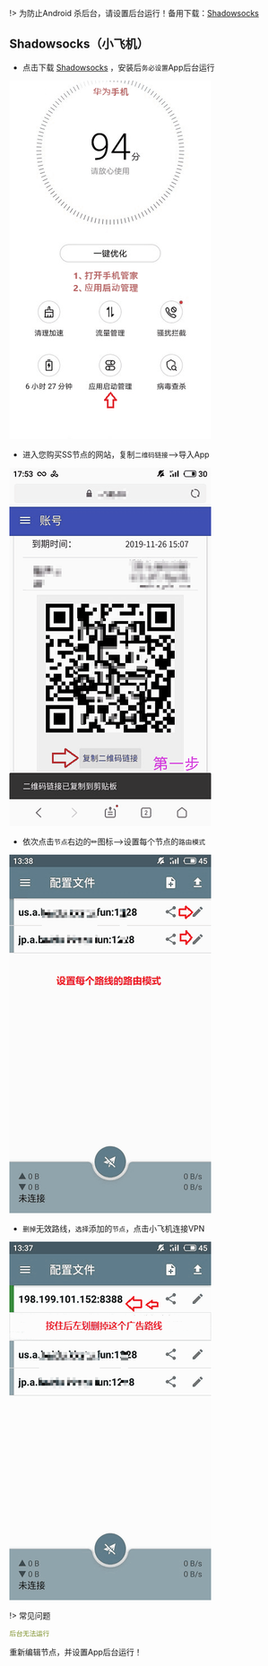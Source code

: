 !> 为防止Android 杀后台，请设置后台运行！备用下载：[Shadowsocks](https://www.5nd.xyz/android/ss.apk)

## Shadowsocks（小飞机）

* 点击下载 <a href="media/android/ss.apk" target="_blank">Shadowsocks</a> ，安装后`务必设置`App后台运行

![android1](media/android/ss1.gif ':size=320')

* 进入您购买SS节点的网站，复制`二维码链接`-->导入App

![android2](media/android/ss2.gif ':size=320')

* 依次点击`节点`右边的✏图标-->设置每个节点的`路由模式`

![android3](media/android/ss3.gif ':size=320')

* `删掉`无效路线，`选择`添加的`节点`，点击小飞机连接VPN

![android4](media/android/ss4.gif ':size=320')

!> 常见问题

```yaml
后台无法运行
```
重新编辑节点，并设置App后台运行！
